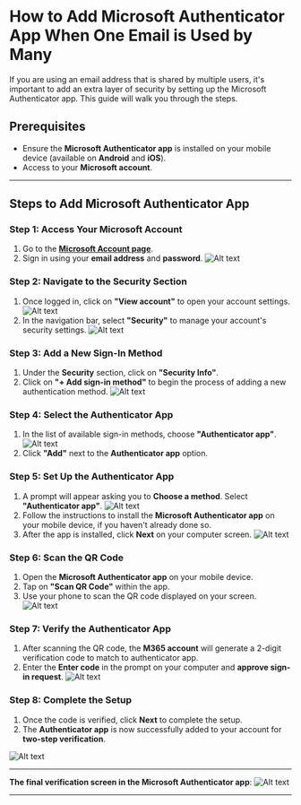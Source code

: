 # How to Add Microsoft Authenticator App When One Email is Used by Many

If you are using an email address that is shared by multiple users, it's important to add an extra layer of security by setting up the Microsoft Authenticator app. This guide will walk you through the steps.

## Prerequisites
- Ensure the **Microsoft Authenticator app** is installed on your mobile device (available on **Android** and **iOS**).
- Access to your **Microsoft account**.

---

## Steps to Add Microsoft Authenticator App

### Step 1: Access Your Microsoft Account
1. Go to the [**Microsoft Account page**](https://account.microsoft.com).
2. Sign in using your **email address** and **password**.
![Alt text](./Account%20.png)


### Step 2: Navigate to the Security Section
1. Once logged in, click on **"View account"** to open your account settings. 
![Alt text](./View%20Account.png)
2. In the navigation bar, select **"Security"** to manage your account's security settings.
![Alt text](./Security%20Info.png)

### Step 3: Add a New Sign-In Method
1. Under the **Security** section, click on **"Security Info"**.
2. Click on **"+ Add sign-in method"** to begin the process of adding a new authentication method.
![Alt text](./add%20sign%20in.png)

### Step 4: Select the Authenticator App
1. In the list of available sign-in methods, choose **"Authenticator app"**.
![Alt text](./sign-in%20method.png)
2. Click **"Add"** next to the **Authenticator app** option.

### Step 5: Set Up the Authenticator App
1. A prompt will appear asking you to **Choose a method**. Select **"Authenticator app"**.
![Alt text](./getting%20app.png)
2. Follow the instructions to install the **Microsoft Authenticator app** on your mobile device, if you haven't already done so.
3. After the app is installed, click **Next** on your computer screen.
![Alt text](./Next.png)

### Step 6: Scan the QR Code
1. Open the **Microsoft Authenticator app** on your mobile device.
2. Tap on **"Scan QR Code"** within the app.
3. Use your phone to scan the QR code displayed on your screen.
![Alt text](./QR%20Scan.png)

### Step 7: Verify the Authenticator App
1. After scanning the QR code, the **M365 account** will generate a 2-digit verification code to match to authenticator app.
2. Enter the **Enter code** in the prompt on your computer and **approve sign-in request**.
![Alt text](./sixcode.jpg)

### Step 8: Complete the Setup
1. Once the code is verified, click **Next** to complete the setup.
2. The **Authenticator app** is now successfully added to your account for **two-step verification**.

![Alt text](./final%20signin.png)

---
 
**The final verification screen in the Microsoft Authenticator app**:
![Alt text](./Approve.png)

---